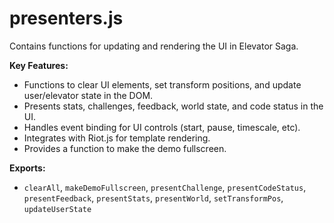 # presenters.js

Contains functions for updating and rendering the UI in Elevator Saga.

<!-- START doctoc generated TOC please keep comment here to allow auto update -->
<!-- END doctoc generated TOC please keep comment here to allow auto update -->

**Key Features:**

- Functions to clear UI elements, set transform positions, and update user/elevator state in the DOM.
- Presents stats, challenges, feedback, world state, and code status in the UI.
- Handles event binding for UI controls (start, pause, timescale, etc).
- Integrates with Riot.js for template rendering.
- Provides a function to make the demo fullscreen.

**Exports:**

- `clearAll`, `makeDemoFullscreen`, `presentChallenge`, `presentCodeStatus`, `presentFeedback`, `presentStats`,
  `presentWorld`, `setTransformPos`, `updateUserState`
